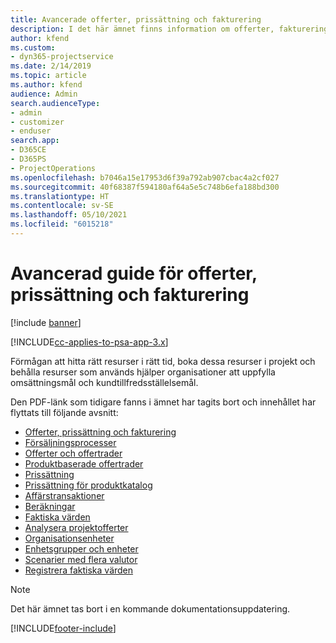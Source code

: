 ```yaml
---
title: Avancerade offerter, prissättning och fakturering
description: I det här ämnet finns information om offerter, fakturering och prissättning i Project Service Automation.
author: kfend
ms.custom:
- dyn365-projectservice
ms.date: 2/14/2019
ms.topic: article
ms.author: kfend
audience: Admin
search.audienceType:
- admin
- customizer
- enduser
search.app:
- D365CE
- D365PS
- ProjectOperations
ms.openlocfilehash: b7046a15e17953d6f39a792ab907cbac4a2cf027
ms.sourcegitcommit: 40f68387f594180af64a5e5c748b6efa188bd300
ms.translationtype: HT
ms.contentlocale: sv-SE
ms.lasthandoff: 05/10/2021
ms.locfileid: "6015218"
---
```

# <a name="advanced-quoting-pricing-and-billing-guide"></a>Avancerad guide för offerter, prissättning och fakturering

[!include [banner](../../includes/psa-now-project-operations.md)]

[!INCLUDE[cc-applies-to-psa-app-3.x](../../includes/cc-applies-to-psa-app-3x.md)]

Förmågan att hitta rätt resurser i rätt tid, boka dessa resurser i projekt och behålla resurser som används hjälper organisationer att uppfylla omsättningsmål och kundtillfredsställelsemål. 

Den PDF-länk som tidigare fanns i ämnet har tagits bort och innehållet har flyttats till följande avsnitt:

- [Offerter, prissättning och fakturering](../quote-bill-price.md)
- [Försäljningsprocesser](../basic-sales-process.md)
- [Offerter och offertrader](../basic-quote-lines.md)
- [Produktbaserade offertrader](../product-based-quote-lines.md)
- [Prissättning](../basic-pricing.md)
- [Prissättning för produktkatalog](../product-catalog-pricing.md)
- [Affärstransaktioner](../basic-business-transactions.md)
- [Beräkningar](../estimates.md)
- [Faktiska värden](../actuals.md)
- [Analysera projektofferter](../basic-analyzing-quotes.md)
- [Organisationsenheter](../advanced-organizational.md)
- [Enhetsgrupper och enheter](../advanced-units.md)
- [Scenarier med flera valutor](../advanced-currency.md)
- [Registrera faktiska värden](../advanced-actuals.md)

> [!NOTE]
> Det här ämnet tas bort i en kommande dokumentationsuppdatering. 


[!INCLUDE[footer-include](../../includes/footer-banner.md)]